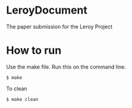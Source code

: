 # LeroyDocument
The paper submission for the Leroy Project

# How to run
Use the make file.
Run this on the command line.

``` $ make ```

To clean

```$ make clean```